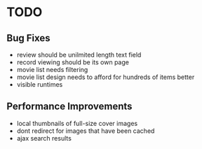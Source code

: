 TODO
====

Bug Fixes
---------
  - review should be unilmited length text field
  - record viewing should be its own page
  - movie list needs filtering
  - movie list design needs to afford for hundreds of items better
  - visible runtimes



Performance Improvements
------------------------
  - local thumbnails of full-size cover images
  - dont redirect for images that have been cached
  - ajax search results





